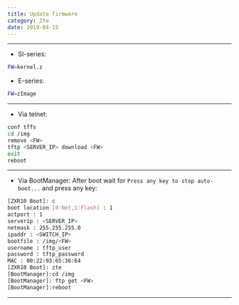 ```yaml
---
title: Update firmware
category: Zte
date: 2019-04-15
---
```


-----

* SI-series:
```bash
FW=kernel.z
```

* E-series:
```bash
FW=zImage
```

-----

* Via telnet:
```bash
conf tffs
cd /img
remove <FW>
tftp <SERVER_IP> download <FW>
exit
reboot
```

-----

* Via BootManager:
After boot wait for `Press any key to stop auto-boot...` and press any key:
```bash
[ZXR10 Boot]: c
boot location [0:Net,1:Flash] : 1
actport : 1
serverip : <SERVER_IP>
netmask : 255.255.255.0
ipaddr : <SWITCH_IP>
bootfile : /img/<FW>
username : tftp_user
password : tftp_password
MAC : 00:22:93:65:36:64
[ZXR10 Boot]: zte
[BootManager]:cd /img
[BootManager]: ftp get <FW>
[BootManager]:reboot
```

-----
